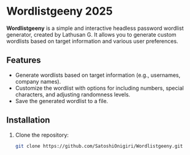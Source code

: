 # Wordlistgeeny 2025

**Wordlistgeeny** is a simple and interactive headless password wordlist generator, created by Lathusan G. It allows you to generate custom wordlists based on target information and various user preferences.

## Features

- Generate wordlists based on target information (e.g., usernames, company names).
- Customize the wordlist with options for including numbers, special characters, and adjusting randomness levels.
- Save the generated wordlist to a file.

## Installation

1. Clone the repository:
   ```bash
   git clone https://github.com/SatoshiOnigiri/Wordlistgeeny.git
